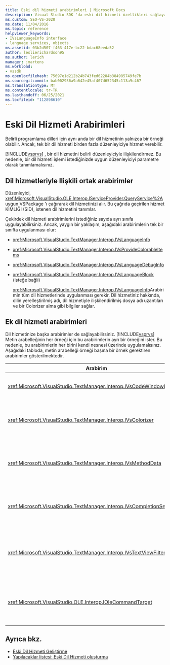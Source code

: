 ```yaml
---
title: Eski dil hizmeti arabirimleri | Microsoft Docs
description: Visual Studio SDK 'da eski dil hizmeti özellikleri sağlayan arabirimler hakkında bilgi edinin.
ms.custom: SEO-VS-2020
ms.date: 11/04/2016
ms.topic: reference
helpviewer_keywords:
- IVsLanguageInfo interface
- language services, objects
ms.assetid: 03b2d507-f463-417e-bc22-bdac68eeda52
author: leslierichardson95
ms.author: lerich
manager: jmartens
ms.workload:
- vssdk
ms.openlocfilehash: 75697e1d212b24b743fed62284b384985749fe7b
ms.sourcegitcommit: bab002936a9a642e45af407d652345c113a9c467
ms.translationtype: MT
ms.contentlocale: tr-TR
ms.lasthandoff: 06/25/2021
ms.locfileid: "112898610"
---
```

# <a name="legacy-language-service-interfaces"></a>Eski Dil Hizmeti Arabirimleri
Belirli programlama dilleri için aynı anda bir dil hizmetinin yalnızca bir örneği olabilir. Ancak, tek bir dil hizmeti birden fazla düzenleyiciye hizmet verebilir.

 [!INCLUDE[vsprvs](../../code-quality/includes/vsprvs_md.md)] , bir dil hizmetini belirli düzenleyiciyle ilişkilendirmez. Bu nedenle, bir dil hizmeti işlemi istediğinizde uygun düzenleyiciyi parametre olarak tanımlamalısınız.

## <a name="common-interfaces-associated-with-language-services"></a>Dil hizmetleriyle Ilişkili ortak arabirimler
 Düzenleyici, <xref:Microsoft.VisualStudio.OLE.Interop.IServiceProvider.QueryService%2A> uygun VSPackage 'ı çağırarak dil hizmetinizi alır. Bu çağrıda geçirilen hizmet KIMLIĞI (SID), istenen dil hizmetini tanımlar.

 Çekirdek dil hizmeti arabirimlerini istediğiniz sayıda ayrı sınıfa uygulayabilirsiniz. Ancak, yaygın bir yaklaşım, aşağıdaki arabirimlerin tek bir sınıfta uygulanması olur:

- <xref:Microsoft.VisualStudio.TextManager.Interop.IVsLanguageInfo>

- <xref:Microsoft.VisualStudio.TextManager.Interop.IVsProvideColorableItems>

- <xref:Microsoft.VisualStudio.TextManager.Interop.IVsLanguageDebugInfo>

- <xref:Microsoft.VisualStudio.TextManager.Interop.IVsLanguageBlock> (isteğe bağlı)

  <xref:Microsoft.VisualStudio.TextManager.Interop.IVsLanguageInfo>Arabirimin tüm dil hizmetlerinde uygulanması gerekir. Dil hizmetiniz hakkında, dilin yerelleştirilmiş adı, dil hizmetiyle ilişkilendirilmiş dosya adı uzantıları ve bir Colorizer alma gibi bilgiler sağlar.

## <a name="additional-language-service-interfaces"></a>Ek dil hizmeti arabirimleri
 Dil hizmetinize başka arabirimler de sağlayabilirsiniz. [!INCLUDE[vsprvs](../../code-quality/includes/vsprvs_md.md)] Metin arabelleğinin her örneği için bu arabirimlerin ayrı bir örneğini ister. Bu nedenle, bu arabirimlerin her birini kendi nesnesi üzerinde uygulamalısınız. Aşağıdaki tabloda, metin arabelleği örneği başına bir örnek gerektiren arabirimler gösterilmektedir.

|Arabirim|Açıklama|
|---------------|-----------------|
|<xref:Microsoft.VisualStudio.TextManager.Interop.IVsCodeWindowManager>|Açılan çubuk gibi kod penceresi dontiğini yönetir. Yöntemini kullanarak bu arayüzü edinebilirsiniz <xref:Microsoft.VisualStudio.TextManager.Interop.IVsLanguageInfo.GetCodeWindowManager%2A> . <xref:Microsoft.VisualStudio.TextManager.Interop.IVsCodeWindowManager>Kod penceresi başına bir tane vardır.|
|<xref:Microsoft.VisualStudio.TextManager.Interop.IVsColorizer>|Dil anahtar sözcüklerini ve sınırlandırıcıları renklendirir. Yöntemini kullanarak bu arayüzü edinebilirsiniz <xref:Microsoft.VisualStudio.TextManager.Interop.IVsLanguageInfo.GetColorizer%2A> . <xref:Microsoft.VisualStudio.TextManager.Interop.IVsColorizer> , boyama sırasında çağrılır. Hesaplamanın yoğun <xref:Microsoft.VisualStudio.TextManager.Interop.IVsColorizer> çalışmasından kaçının veya performans düşebilir.|
|<xref:Microsoft.VisualStudio.TextManager.Interop.IVsMethodData>|IntelliSense parametre araç ipuçları sağlar. Dil hizmeti, açık bir parantez gibi Yöntem verilerinin gösterilmesi gerektiğini belirten bir karakter algıladığında, <xref:Microsoft.VisualStudio.TextManager.Interop.IVsMethodTipWindow.SetMethodData%2A> dil hizmetinin bir parametre bilgisi araç ipucunu görüntülemeye hazırlandığını metin görünümüne bildirmek için yöntemini çağırır. Metin görünümü daha sonra <xref:Microsoft.VisualStudio.TextManager.Interop.IVsMethodData> araç ipucunu görüntülemek üzere gerekli bilgileri almak için arabirimin yöntemlerini kullanarak dil hizmetine geri çağrı yapılır.|
|<xref:Microsoft.VisualStudio.TextManager.Interop.IVsCompletionSet>|IntelliSense ifadesinin tamamlanmasını sağlar. Dil hizmeti bir tamamlanma listesini görüntülemeye hazırsanız, <xref:Microsoft.VisualStudio.TextManager.Interop.IVsTextView.UpdateCompletionStatus%2A> yöntemi metin görünümünde çağırır. Metin görünümü daha sonra nesne üzerindeki yöntemleri kullanarak dil hizmetine geri çağrı yapılır <xref:Microsoft.VisualStudio.TextManager.Interop.IVsCompletionSet> .|
|<xref:Microsoft.VisualStudio.TextManager.Interop.IVsTextViewFilter>|Komut işleyicisini kullanarak metin görünümü değişikliğine izin verir. Arabirimini uyguladığınız sınıf <xref:Microsoft.VisualStudio.TextManager.Interop.IVsTextViewFilter> Ayrıca arabirimini de uygulamalıdır <xref:Microsoft.VisualStudio.OLE.Interop.IOleCommandTarget> . Metin görünümü, <xref:Microsoft.VisualStudio.TextManager.Interop.IVsTextViewFilter> yöntemine geçirilen nesneyi sorgulayarak nesneyi alır <xref:Microsoft.VisualStudio.OLE.Interop.IOleCommandTarget> <xref:Microsoft.VisualStudio.TextManager.Interop.IVsTextView.AddCommandFilter%2A> . <xref:Microsoft.VisualStudio.TextManager.Interop.IVsTextViewFilter>Her görünüm için bir nesne olmalıdır.|
|<xref:Microsoft.VisualStudio.OLE.Interop.IOleCommandTarget>|Kullanıcının kod penceresine yazdığında komutları keser. <xref:Microsoft.VisualStudio.OLE.Interop.IOleCommandTarget>Özel tamamlanma bilgileri sağlamak ve değişiklik görüntülemek için uygulamanızdaki çıktıyı izleyin<br /><br /> <xref:Microsoft.VisualStudio.OLE.Interop.IOleCommandTarget>Nesneniz metin görünümüne geçirmek için çağırın <xref:Microsoft.VisualStudio.TextManager.Interop.IVsTextView.AddCommandFilter%2A> .|

## <a name="see-also"></a>Ayrıca bkz.
- [Eski Dil Hizmeti Geliştirme](../../extensibility/internals/developing-a-legacy-language-service.md)
- [Yapılacaklar listesi: Eski Dil Hizmeti oluşturma](../../extensibility/internals/checklist-creating-a-legacy-language-service.md)
